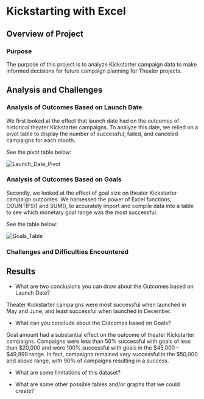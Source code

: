 # Kickstarting with Excel

## Overview of Project

### Purpose
The purpose of this project is to analyze Kickstarter campaign data to make informed decisions for future campaign planning for Theater projects.

## Analysis and Challenges

### Analysis of Outcomes Based on Launch Date
We first looked at the effect that launch date had on the outcomes of historical theater Kickstarter campaigns. To analyze this date, we relied on a pivot table to display the number of successful, failed, and canceled campaigns for each month.

See the pivot table below:

![Launch_Date_Pivot](https://user-images.githubusercontent.com/104707395/197662968-3b2b6981-b5d5-4555-afcd-06e924ef3793.png)

### Analysis of Outcomes Based on Goals
Secondly, we looked at the effect of goal size on theater Kickstarter campaign outcomes. We harnessed the power of Excel functions, COUNTIFS() and SUM(), to accurately import and compile data into a table to see which monetary goal range was the most successful. 

See the table below:

![Goals_Table](https://user-images.githubusercontent.com/104707395/197663412-6fa9f93e-831e-4206-91e6-60c10c5f2fa2.png)

### Challenges and Difficulties Encountered

## Results

- What are two conclusions you can draw about the Outcomes based on Launch Date?

Theater Kickstarter campaigns were most successful when launched in May and June, and least successful when launched in December. 

- What can you conclude about the Outcomes based on Goals?

Goal amount had a substantial effect on the outcome of theater Kickstarter campaigns. Campaigns were less than 50% successful with goals of less than $20,000 and were 100% successful with goals in the $45,000 - $49,999 range. In fact, campaigns remained very successful in the $50,000 and above range, with 90% of campaigns resulting in a success. 

- What are some limitations of this dataset?

- What are some other possible tables and/or graphs that we could create?

